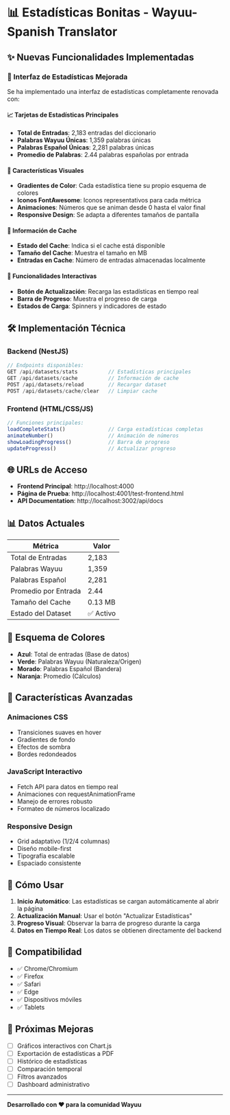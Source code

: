# 📊 Estadísticas Bonitas - Wayuu-Spanish Translator

## ✨ Nuevas Funcionalidades Implementadas

### 🎨 Interfaz de Estadísticas Mejorada

Se ha implementado una interfaz de estadísticas completamente renovada con:

#### 📈 Tarjetas de Estadísticas Principales
- **Total de Entradas**: 2,183 entradas del diccionario
- **Palabras Wayuu Únicas**: 1,359 palabras únicas
- **Palabras Español Únicas**: 2,281 palabras únicas  
- **Promedio de Palabras**: 2.44 palabras españolas por entrada

#### 🎯 Características Visuales
- **Gradientes de Color**: Cada estadística tiene su propio esquema de colores
- **Iconos FontAwesome**: Iconos representativos para cada métrica
- **Animaciones**: Números que se animan desde 0 hasta el valor final
- **Responsive Design**: Se adapta a diferentes tamaños de pantalla

#### 💾 Información de Cache
- **Estado del Cache**: Indica si el cache está disponible
- **Tamaño del Cache**: Muestra el tamaño en MB
- **Entradas en Cache**: Número de entradas almacenadas localmente

#### 🔄 Funcionalidades Interactivas
- **Botón de Actualización**: Recarga las estadísticas en tiempo real
- **Barra de Progreso**: Muestra el progreso de carga
- **Estados de Carga**: Spinners y indicadores de estado

## 🛠️ Implementación Técnica

### Backend (NestJS)
```typescript
// Endpoints disponibles:
GET /api/datasets/stats          // Estadísticas principales
GET /api/datasets/cache          // Información de cache
POST /api/datasets/reload        // Recargar dataset
POST /api/datasets/cache/clear   // Limpiar cache
```

### Frontend (HTML/CSS/JS)
```javascript
// Funciones principales:
loadCompleteStats()              // Carga estadísticas completas
animateNumber()                  // Animación de números
showLoadingProgress()            // Barra de progreso
updateProgress()                 // Actualizar progreso
```

## 🌐 URLs de Acceso

- **Frontend Principal**: http://localhost:4000
- **Página de Prueba**: http://localhost:4001/test-frontend.html
- **API Documentation**: http://localhost:3002/api/docs

## 📊 Datos Actuales

| Métrica | Valor |
|---------|-------|
| Total de Entradas | 2,183 |
| Palabras Wayuu | 1,359 |
| Palabras Español | 2,281 |
| Promedio por Entrada | 2.44 |
| Tamaño del Cache | 0.13 MB |
| Estado del Dataset | ✅ Activo |

## 🎨 Esquema de Colores

- **Azul**: Total de entradas (Base de datos)
- **Verde**: Palabras Wayuu (Naturaleza/Origen)
- **Morado**: Palabras Español (Bandera)
- **Naranja**: Promedio (Cálculos)

## 🚀 Características Avanzadas

### Animaciones CSS
- Transiciones suaves en hover
- Gradientes de fondo
- Efectos de sombra
- Bordes redondeados

### JavaScript Interactivo
- Fetch API para datos en tiempo real
- Animaciones con requestAnimationFrame
- Manejo de errores robusto
- Formateo de números localizado

### Responsive Design
- Grid adaptativo (1/2/4 columnas)
- Diseño mobile-first
- Tipografía escalable
- Espaciado consistente

## 🔧 Cómo Usar

1. **Inicio Automático**: Las estadísticas se cargan automáticamente al abrir la página
2. **Actualización Manual**: Usar el botón "Actualizar Estadísticas"
3. **Progreso Visual**: Observar la barra de progreso durante la carga
4. **Datos en Tiempo Real**: Los datos se obtienen directamente del backend

## 📱 Compatibilidad

- ✅ Chrome/Chromium
- ✅ Firefox
- ✅ Safari
- ✅ Edge
- ✅ Dispositivos móviles
- ✅ Tablets

## 🎯 Próximas Mejoras

- [ ] Gráficos interactivos con Chart.js
- [ ] Exportación de estadísticas a PDF
- [ ] Histórico de estadísticas
- [ ] Comparación temporal
- [ ] Filtros avanzados
- [ ] Dashboard administrativo

---

**Desarrollado con ❤️ para la comunidad Wayuu** 